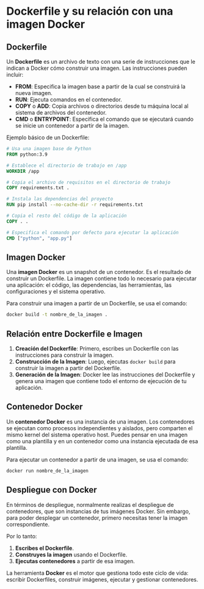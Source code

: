 
# Dockerfile y su relación con una imagen Docker

## Dockerfile

Un **Dockerfile** es un archivo de texto con una serie de instrucciones que le indican a Docker cómo construir una imagen. Las instrucciones pueden incluir:

- **FROM**: Especifica la imagen base a partir de la cual se construirá la nueva imagen.
- **RUN**: Ejecuta comandos en el contenedor.
- **COPY** o **ADD**: Copia archivos o directorios desde tu máquina local al sistema de archivos del contenedor.
- **CMD** o **ENTRYPOINT**: Especifica el comando que se ejecutará cuando se inicie un contenedor a partir de la imagen.

Ejemplo básico de un Dockerfile:

```Dockerfile
# Usa una imagen base de Python
FROM python:3.9

# Establece el directorio de trabajo en /app
WORKDIR /app

# Copia el archivo de requisitos en el directorio de trabajo
COPY requirements.txt .

# Instala las dependencias del proyecto
RUN pip install --no-cache-dir -r requirements.txt

# Copia el resto del código de la aplicación
COPY . .

# Especifica el comando por defecto para ejecutar la aplicación
CMD ["python", "app.py"]
```

## Imagen Docker

Una **imagen Docker** es un snapshot de un contenedor. Es el resultado de construir un Dockerfile. La imagen contiene todo lo necesario para ejecutar una aplicación: el código, las dependencias, las herramientas, las configuraciones y el sistema operativo.

Para construir una imagen a partir de un Dockerfile, se usa el comando:

```bash
docker build -t nombre_de_la_imagen .
```

## Relación entre Dockerfile e Imagen

1. **Creación del Dockerfile**: Primero, escribes un Dockerfile con las instrucciones para construir la imagen.
2. **Construcción de la Imagen**: Luego, ejecutas `docker build` para construir la imagen a partir del Dockerfile.
3. **Generación de la Imagen**: Docker lee las instrucciones del Dockerfile y genera una imagen que contiene todo el entorno de ejecución de tu aplicación.

## Contenedor Docker

Un **contenedor Docker** es una instancia de una imagen. Los contenedores se ejecutan como procesos independientes y aislados, pero comparten el mismo kernel del sistema operativo host. Puedes pensar en una imagen como una plantilla y en un contenedor como una instancia ejecutada de esa plantilla.

Para ejecutar un contenedor a partir de una imagen, se usa el comando:

```bash
docker run nombre_de_la_imagen
```

## Despliegue con Docker

En términos de despliegue, normalmente realizas el despliegue de contenedores, que son instancias de tus imágenes Docker. Sin embargo, para poder desplegar un contenedor, primero necesitas tener la imagen correspondiente.

Por lo tanto:

1. **Escribes el Dockerfile**.
2. **Construyes la imagen** usando el Dockerfile.
3. **Ejecutas contenedores** a partir de esa imagen.

La herramienta **Docker** es el motor que gestiona todo este ciclo de vida: escribir Dockerfiles, construir imágenes, ejecutar y gestionar contenedores.
